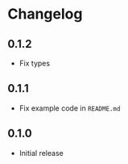 # Changelog

## 0.1.2

- Fix types

## 0.1.1

- Fix example code in `README.md`

## 0.1.0

- Initial release
